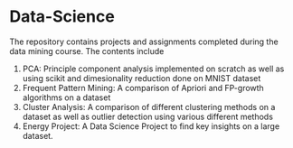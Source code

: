 # Data-Science

The repository contains projects and assignments completed during the data mining course. The contents include
1. PCA: Principle component analysis implemented on scratch as well as using scikit and dimesionality reduction done on MNIST dataset
2. Frequent Pattern Mining: A comparison of Apriori and FP-growth algorithms on a dataset
3. Cluster Analysis: A comparison of different clustering methods on a dataset as well as outlier detection using various different methods
4. Energy Project: A Data Science Project to find key insights on a large dataset.
